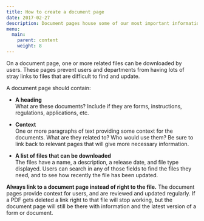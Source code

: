 ```yaml
---
title: How to create a document page
date: 2017-02-27
description: Document pages house some of our most important information. Here’s how to use them effectively.
menu:
  main:
    parent: content
    weight: 8
---
```


On a document page, one or more related files can be downloaded by users. These pages prevent users and departments from having lots of stray links to files that are difficult to find and update.

A document page should contain:

* **A heading**   
What are these documents? Include if they are forms, instructions, regulations, applications, etc.

* **Context**  
One or more paragraphs of text providing some context for the documents. What are they related to? Who would use them? Be sure to link back to relevant pages that will give more necessary information.

* **A list of files that can be downloaded**  
The files have a name, a description, a release date, and file type displayed. Users can search in any of those fields to find the files they need, and to see how recently the file has been updated.

**Always link to a document page instead of right to the file.** The document pages provide context for users, and are reviewed and updated regularly. If a PDF gets deleted a link right to that file will stop working, but the document page will still be there with information and the latest version of a form or document.

